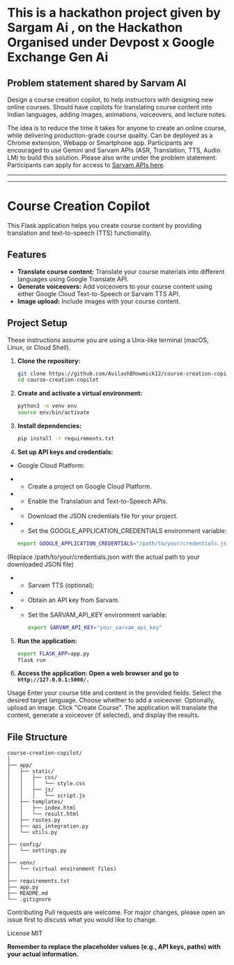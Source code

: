 # This is a hackathon project given by Sargam Ai , on the Hackathon Organised under Devpost x Google Exchange Gen Ai 

## Problem statement shared by Sarvam AI
Design a course creation copilot, to help instructors with designing new online courses. Should have copilots for translating course content into Indian languages, adding images, animations, voiceovers, and lecture notes.

The idea is to reduce the time it takes for anyone to create an online course, while delivering production-grade course quality. Can be deployed as a Chrome extension, Webapp or Smartphone app. Participants are encouraged to use Gemini and Sarvam APIs (ASR, Translation, TTS, Audio LM) to build this solution. Please also write under the problem statement: Participants can apply for access to [Sarvam APIs here](https://docs.sarvam.ai/api-reference-docs/authentication).

---
---

# Course Creation Copilot

This Flask application helps you create course content by providing translation and text-to-speech (TTS) functionality.

## Features

- **Translate course content:** Translate your course materials into different languages using Google Translate API.
- **Generate voiceovers:** Add voiceovers to your course content using either Google Cloud Text-to-Speech or Sarvam TTS API.
- **Image upload:** Include images with your course content.

## Project Setup

These instructions assume you are using a Unix-like terminal (macOS, Linux, or Cloud Shell).

1. **Clone the repository:**
   ```bash
   git clone https://github.com/AvilashBhowmick12/course-creation-copilot.git
   cd course-creation-copilot
2. **Create and activate a virtual environment:**
    ```bash
    python3 -m venv env
    source env/bin/activate

3. **Install dependencies:**
    ```bash
    pip install -r requirements.txt

4. **Set up API keys and credentials:**

 - Google Cloud Platform:

 - - Create a project on Google Cloud Platform.
 - - Enable the Translation and Text-to-Speech APIs.
 - - Download the JSON credentials file for your project.
 - - Set the GOOGLE_APPLICATION_CREDENTIALS environment variable:
    ```bash
    export GOOGLE_APPLICATION_CREDENTIALS="/path/to/your/credentials.json"
(Replace /path/to/your/credentials.json with the actual path to your downloaded JSON file)
 - - Sarvam TTS (optional):

- - Obtain an API key from Sarvam.
- - Set the SARVAM_API_KEY environment variable:
    ```bash
    export SARVAM_API_KEY="your_sarvam_api_key"

5. **Run the application:**

    ```bash
    export FLASK_APP=app.py
    flask run
6. **Access the application: Open a web browser and go to `http://127.0.0.1:5000/.`**

Usage
Enter your course title and content in the provided fields.
Select the desired target language.
Choose whether to add a voiceover.
Optionally, upload an image.
Click "Create Course".
The application will translate the content, generate a voiceover (if selected), and display the results.

## File Structure
```
course-creation-copilot/
│
├── app/
│   ├── static/
│   │   ├── css/
│   │   │   └── style.css
│   │   ├── js/
│   │   │   └── script.js
│   ├── templates/
│   │   ├── index.html
│   │   └── result.html
│   ├── routes.py
│   ├── api_integration.py
│   └── utils.py
│
├── config/
│   └── settings.py
│
├── venv/
│   └── (virtual environment files)
│
├── requirements.txt
├── app.py
├── README.md
└── .gitignore
```


Contributing
Pull requests are welcome. For major changes, please open an issue first to discuss what you would like to change.

License
MIT

**Remember to replace the placeholder values (e.g., API keys, paths) with your actual information.**
